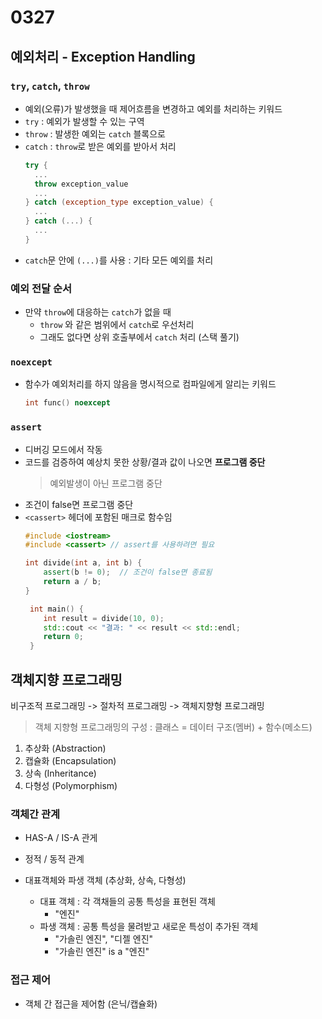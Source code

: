 # 0327

## 예외처리 - Exception Handling

### `try`, `catch`, `throw`
- 예외(오류)가 발생했을 때 제어흐름을 변경하고 예외를 처리하는 키워드
- `try` : 예외가 발생할 수 있는 구역
- `throw` : 발생한 예외는 `catch` 블록으로
- `catch` : `throw`로 받은 예외를 받아서 처리
  ```c++
  try {
    ...
    throw exception_value
    ...
  } catch (exception_type exception_value) {
    ...
  } catch (...) {
    ...
  }

  ```
- `catch`문 안에 `(...)`를 사용 : 기타 모든 예외를 처리

### 예외 전달 순서
- 만약 `throw`에 대응하는 `catch`가 없을 때
  - `throw` 와 같은 범위에서 `catch`로 우선처리
  - 그래도 없다면 상위 호출부에서 `catch` 처리 (스택 풀기)
  
### `noexcept`
- 함수가 예외처리를 하지 않음을 명시적으로 컴파일에게 알리는 키워드
  ```c++
  int func() noexcept
  ```

### `assert`
- 디버깅 모드에서 작동
- 코드를 검증하여 예상치 못한 상황/결과 값이 나오면 **프로그램 중단**
    > 예외발생이 아닌 프로그램 중단
- 조건이 false면 프로그램 중단
- `<cassert>` 헤더에 포함된 매크로 함수임
  ```c++
  #include <iostream>
  #include <cassert> // assert를 사용하려면 필요

  int divide(int a, int b) {
      assert(b != 0);  // 조건이 false면 종료됨
      return a / b;
  }

   int main() {
      int result = divide(10, 0);
      std::cout << "결과: " << result << std::endl;
      return 0;
   }
  ```

## 객체지향 프로그래밍
비구조적 프로그래밍 -> 절차적 프로그래밍 -> 객체지향형 프로그래밍

> 객체 지향형 프로그래밍의 구성 : 클래스 = 데이터 구조(멤버) + 함수(메소드)

1. 추상화 (Abstraction)
2. 캡슐화 (Encapsulation)
3. 상속 (Inheritance)
4. 다형성 (Polymorphism)

### 객체간 관계
- HAS-A / IS-A 관게
- 정적 / 동적 관계

- 대표객체와 파생 객체 (추상화, 상속, 다형성)
  - 대표 객체 : 각 객채들의 공통 특성을 표현된 객체 
    - "엔진"
  - 파생 객체 : 공통 특성을 물려받고 새로운 특성이 추가된 객체 
    - "가솔린 엔진", "디젤 엔진"
    - "가솔린 엔진" is a "엔진"
  

### 접근 제어
- 객체 간 접근을 제어함 (은닉/캡슐화)



